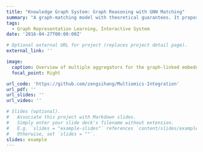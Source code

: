 ```yaml
---
title: "Knowledge Graph System: Graph Reasoning with GNN Matching"
summary: "A graph-matching model with theoretical guarantees. It proposes that checking the condition of a rule is equivalent to performing subgraph isomorphism tests. It trains a graph neural network (GNN) on the line graph and exploited the trained model with matching-based grading. The extracted rules server as a tool for the interpretability analysis."
tags:
  - Graph Representation Learning, Interactive System
date: '2016-04-27T00:00:00Z'

# Optional external URL for project (replaces project detail page).
external_link: ''

image:
  caption: Overview of multiple aggregators for the graph-linked embedding 
  focal_point: Right

url_code: 'https://github.com/zengsihang/Multiomics-Integration'
url_pdf: ''
url_slides: ''
url_video: ''

# Slides (optional).
#   Associate this project with Markdown slides.
#   Simply enter your slide deck's filename without extension.
#   E.g. `slides = "example-slides"` references `content/slides/example-slides.md`.
#   Otherwise, set `slides = ""`.
slides: example
---
```


